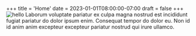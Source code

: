 +++
title = 'Home'
date = 2023-01-01T08:00:00-07:00
draft = false
+++
![hello](186694-snowy-hilltop_lg.gif)
Laborum voluptate pariatur ex culpa magna nostrud est incididunt fugiat
pariatur do dolor ipsum enim. Consequat tempor do dolor eu. Non id id anim anim
excepteur excepteur pariatur nostrud qui irure ullamco.
